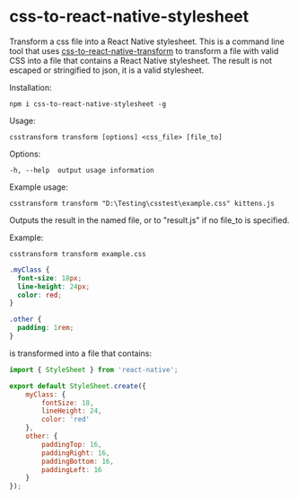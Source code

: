 # css-to-react-native-stylesheet

Transform a css file into a React Native stylesheet. This is a command line tool that uses [css-to-react-native-transform](https://www.npmjs.com/package/css-to-react-native-transform)
to transform a file with valid CSS into a file that contains a React Native stylesheet. The result is not escaped or stringified to json, it is a valid stylesheet.



Installation:

    npm i css-to-react-native-stylesheet -g

Usage:

    csstransform transform [options] <css_file> [file_to]

Options:

    -h, --help  output usage information

Example usage:

    csstransform transform "D:\Testing\csstest\example.css" kittens.js

Outputs the result in the named file, or to "result.js" if no file_to is specified.


Example:

    csstransform transform example.css

```example.css
.myClass {
  font-size: 18px;
  line-height: 24px;
  color: red;
}

.other {
  padding: 1rem;
}
```

is transformed into a file that contains:

```result.js
import { StyleSheet } from 'react-native';

export default StyleSheet.create({
    myClass: {
        fontSize: 18,
        lineHeight: 24,
        color: 'red'
    },
    other: {
        paddingTop: 16,
        paddingRight: 16,
        paddingBottom: 16,
        paddingLeft: 16
    }
});
```

